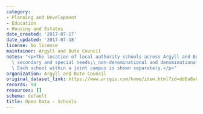 ```yaml
---
category:
- Planning and Development
- Education
- Housing and Estates
date_created: '2017-07-17'
date_updated: '2017-07-18'
license: No licence
maintainer: Argyll and Bute Council
notes: "<p>The location of local authority schools across Argyll and Bute - primary,\
  \ secondary and special needs;\_non-denominational and denominational (Roman Catholic).\
  \ Each school within a joint campus is shown separately.</p>"
organization: Argyll and Bute Council
original_dataset_link: https://www.arcgis.com/home/item.html?id=dd6a8a84e7d64a8b92d4700a67b29b85
records: 94
resources: []
schema: default
title: Open Data - Schools
---
```

